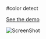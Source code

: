 #color detect

[See the demo](http://code.shkolovy.com/code/color-detect)

![ScreenShot](https://raw.github.com/artemdude/color-detect/master/screenshots/color-detect.png)
